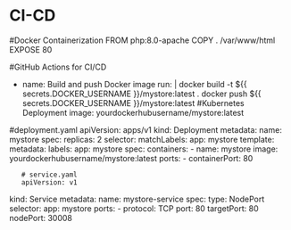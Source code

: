 # CI-CD
#Docker Containerization
FROM php:8.0-apache
COPY . /var/www/html
EXPOSE 80

#GitHub Actions for CI/CD

- name: Build and push Docker image
  run: |
    docker build -t ${{ secrets.DOCKER_USERNAME }}/mystore:latest .
    docker push ${{ secrets.DOCKER_USERNAME }}/mystore:latest
  #Kubernetes Deployment
  image: yourdockerhubusername/mystore:latest

#deployment.yaml
  apiVersion: apps/v1
kind: Deployment
metadata:
  name: mystore
spec:
  replicas: 2
  selector:
    matchLabels:
      app: mystore
  template:
    metadata:
      labels:
        app: mystore
    spec:
      containers:
      - name: mystore
        image: yourdockerhubusername/mystore:latest
        ports:
        - containerPort: 80


       # service.yaml
       apiVersion: v1
kind: Service
metadata:
  name: mystore-service
spec:
  type: NodePort
  selector:
    app: mystore
  ports:
    - protocol: TCP
      port: 80
      targetPort: 80
      nodePort: 30008


